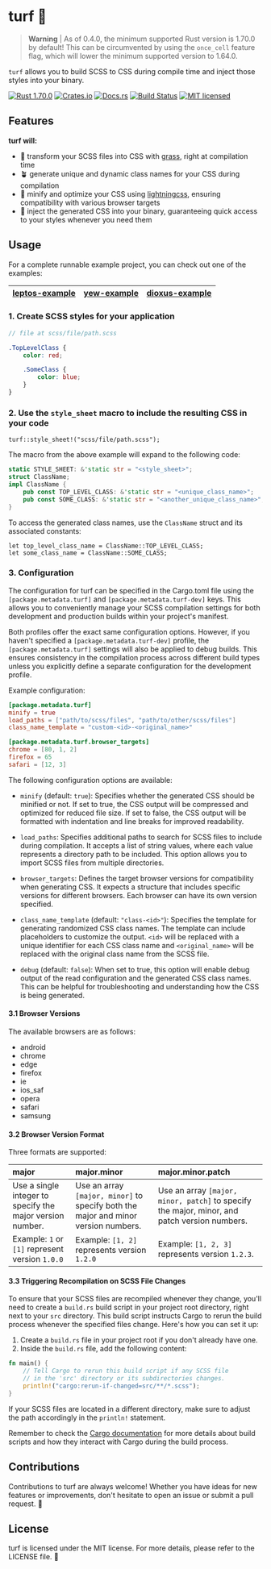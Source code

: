 # turf 🌱

> **Warning** | As of 0.4.0, the minimum supported Rust version is 1.70.0 by default! This can be circumvented by using the `once_cell` feature flag, which will lower the minimum supported version to 1.64.0.

`turf` allows you to build SCSS to CSS during compile time and inject those styles into your binary.

[![Rust 1.70.0][rust-version-badge]][rust-version-url]
[![Crates.io][crates-badge]][crates-url]
[![Docs.rs][docs-badge]][docs-url]
[![Build Status][actions-badge]][actions-url]
[![MIT licensed][lic-badge]][lic-url]

[rust-version-badge]: https://img.shields.io/badge/Rust-1.70.0-orange?logo=rust
[rust-version-url]: https://blog.rust-lang.org/2023/06/01/Rust-1.70.0.html
[crates-badge]: https://img.shields.io/crates/v/turf.svg
[crates-url]: https://crates.io/crates/turf
[docs-badge]: https://img.shields.io/docsrs/turf/latest.svg?logo=docsdotrs&label=docs.rs
[docs-url]: https://docs.rs/turf
[actions-badge]: https://github.com/myFavShrimp/turf/actions/workflows/rust-ci.yml/badge.svg
[actions-url]: https://github.com/myFavShrimp/turf/actions/workflows/rust-ci.yml
[lic-url]: https://github.com/myFavShrimp/turf/blob/master/LICENSE
[lic-badge]: https://img.shields.io/badge/license-MIT-blue.svg

## Features

**turf will:**

- 🌿 transform your SCSS files into CSS with [grass](https://github.com/connorskees/grass/), right at compilation time
- 🪴 generate unique and dynamic class names for your CSS during compilation
- 🔬 minify and optimize your CSS using [lightningcss](https://github.com/parcel-bundler/lightningcss), ensuring compatibility with various browser targets
- 🎨 inject the generated CSS into your binary, guaranteeing quick access to your styles whenever you need them

## Usage

For a complete runnable example project, you can check out one of the examples:

| [leptos-example](https://github.com/myFavShrimp/turf/tree/main/examples/leptos-example) | [yew-example](https://github.com/myFavShrimp/turf/tree/main/examples/yew-example) | [dioxus-example](https://github.com/myFavShrimp/turf/tree/main/examples/dioxus-example) |
| --------------------------------------------------------------------------------------- | --------------------------------------------------------------------------------- | --------------------------------------------------------------------------------------- |

### 1. Create SCSS styles for your application

```scss
// file at scss/file/path.scss

.TopLevelClass {
    color: red;

    .SomeClass {
        color: blue;
    }
}
```

### 2. Use the `style_sheet` macro to include the resulting CSS in your code

```rust,ignore
turf::style_sheet!("scss/file/path.scss");
```

The macro from the above example will expand to the following code:

```rust
static STYLE_SHEET: &'static str = "<style_sheet>";
struct ClassName;
impl ClassName {
    pub const TOP_LEVEL_CLASS: &'static str = "<unique_class_name>";
    pub const SOME_CLASS: &'static str = "<another_unique_class_name>";
}
```

To access the generated class names, use the `ClassName` struct and its associated constants:

```rust,ignore
let top_level_class_name = ClassName::TOP_LEVEL_CLASS;
let some_class_name = ClassName::SOME_CLASS;
```

### 3. Configuration

The configuration for turf can be specified in the Cargo.toml file using the `[package.metadata.turf]` and `[package.metadata.turf-dev]` keys. This allows you to conveniently manage your SCSS compilation settings for both development and production builds within your project's manifest.

Both profiles offer the exact same configuration options. However, if you haven't specified a `[package.metadata.turf-dev]` profile, the `[package.metadata.turf]` settings will also be applied to debug builds. This ensures consistency in the compilation process across different build types unless you explicitly define a separate configuration for the development profile.

Example configuration:

```toml
[package.metadata.turf]
minify = true
load_paths = ["path/to/scss/files", "path/to/other/scss/files"]
class_name_template = "custom-<id>-<original_name>"

[package.metadata.turf.browser_targets]
chrome = [80, 1, 2]
firefox = 65
safari = [12, 3]
```

The following configuration options are available:

- `minify` (default: `true`): Specifies whether the generated CSS should be minified or not. If set to true, the CSS output will be compressed and optimized for reduced file size. If set to false, the CSS output will be formatted with indentation and line breaks for improved readability.

- `load_paths`: Specifies additional paths to search for SCSS files to include during compilation. It accepts a list of string values, where each value represents a directory path to be included. This option allows you to import SCSS files from multiple directories.

- `browser_targets`: Defines the target browser versions for compatibility when generating CSS. It expects a structure that includes specific versions for different browsers. Each browser can have its own version specified.

- `class_name_template` (default: `"class-<id>"`): Specifies the template for generating randomized CSS class names. The template can include placeholders to customize the output. `<id>` will be replaced with a unique identifier for each CSS class name and `<original_name>` will be replaced with the original class name from the SCSS file.

- `debug` (default: `false`): When set to true, this option will enable debug output of the read configuration and the generated CSS class names. This can be helpful for troubleshooting and understanding how the CSS is being generated.

#### 3.1 Browser Versions

The available browsers are as follows:

- android
- chrome
- edge
- firefox
- ie
- ios_saf
- opera
- safari
- samsung

#### 3.2 Browser Version Format

Three formats are supported:

| major | major.minor | major.minor.patch |
| :---- | :---------- | :---------------- |
| Use a single integer to specify the major version number. | Use an array `[major, minor]` to specify both the major and minor version numbers. | Use an array `[major, minor, patch]` to specify the major, minor, and patch version numbers. |
| Example: `1` or `[1]` represent version `1.0.0` | Example: `[1, 2]` represents version `1.2.0` | Example: `[1, 2, 3]` represents version `1.2.3`. |

#### 3.3 Triggering Recompilation on SCSS File Changes

To ensure that your SCSS files are recompiled whenever they change, you'll need to create a `build.rs` build script in your project root directory, right next to your `src` directory. This build script instructs Cargo to rerun the build process whenever the specified files change. Here's how you can set it up:


1. Create a `build.rs` file in your project root if you don't already have one.
2. Inside the `build.rs` file, add the following content:

```rust
fn main() {
    // Tell Cargo to rerun this build script if any SCSS file
    // in the 'src' directory or its subdirectories changes.
    println!("cargo:rerun-if-changed=src/**/*.scss");
}
```

If your SCSS files are located in a different directory, make sure to adjust the path accordingly in the `println!` statement.

Remember to check the [Cargo documentation](https://doc.rust-lang.org/cargo/reference/build-scripts.html) for more details about build scripts and how they interact with Cargo during the build process.

## Contributions

Contributions to turf are always welcome! Whether you have ideas for new features or improvements, don't hesitate to open an issue or submit a pull request. 🤝

## License

turf is licensed under the MIT license. For more details, please refer to the LICENSE file. 📄
